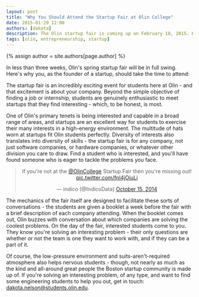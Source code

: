 ```yaml
---
layout: post
title: "Why You Should Attend the Startup Fair at Olin College"
date: 2015-01-29 12:00
authors: [dakota]
description: The Olin startup fair is coming up on February 18, 2015. Here's why you should attend.
tags: [olin, entrepreneurship, startup]
---
```


{% assign author = site.authors[page.author] %}

In less than three weeks, Olin's spring startup fair will be in full swing. Here's why you, as the founder of a startup, should take the time to attend:

The startup fair is an incredibly exciting event for students here at Olin - and that excitement is about your company. Beyond the simple objective of finding a job or internship, students are genuinely enthusiastic to meet startups that they find interesting - which, to be honest, is most.

One of Olin's primary tenets is being interested and capable in a broad range of areas, and startups are an excellent way for students to exercise their many interests in a high-energy environment. The multitude of hats worn at startups fit Olin students perfectly.  Diversity of interests also translates into diversity of skills - the startup fair is for any company, not just software companies, or hardware companies, or whatever other division you care to draw. Find a student who is interested, and you'll have found someone who is eager to tackle the problems you face.

<center>
<blockquote class="twitter-tweet" lang="en"><p>If you&#39;re not at the <a href="https://twitter.com/OlinCollege">@OlinCollege</a> Startup Fair then you&#39;re missing out! <a href="http://t.co/fnI4jOiuLi">pic.twitter.com/fnI4jOiuLi</a></p>&mdash; indico (@IndicoData) <a href="https://twitter.com/IndicoData/status/522431454798962689">October 15, 2014</a></blockquote>
<script async src="//platform.twitter.com/widgets.js" charset="utf-8"></script>
</center>

The mechanics of the fair itself are designed to facilitate these sorts of conversations - the students are given a booklet a week before the fair with a brief description of each company attending. When the booklet comes out, Olin buzzes with conversation about which companies are solving the coolest problems. On the day of the fair, interested students come to you. They know you're solving an interesting problem - their only questions are whether or not the team is one they want to work with, and if they can be a part of it.

Of course, the low-pressure environment and suits-aren't-required atmosphere also helps nervous students - though, not nearly as much as the kind and all-around great people the Boston startup community is made up of. If you're solving an interesting problem, of any type, and want to find some engineering students to help you out, get in touch: <a href="mailto:dakota.nelson@students.olin.edu">dakota.nelson@students.olin.edu</a>.
